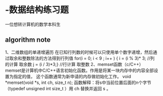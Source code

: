 # -数据结构练习题
一位想转计算机的数学本科生



algorithm note
-------------------------------------------------------------------
1、二维数组的单递增遍历
  在已知行列数的时候可以只使用单个数字递增，然后通过取余和整数除法的方法得到行列值
  for(i = 0; i < 9 ; i++ )
    {
        i = (i % 3)* 3;      //列的计算 取余数
        j = (i / 3)*3;}      //行计算  取整数
2、memset函数（c/C++）
  memset是计算机中C/C++语言初始化函数。作用是将某一块内存中的内容全部设置为指定的值， 这个函数通常为新申请的内存做初始化工作。
  void *memset(void *s, int ch, size_t n);
函数解释：将s中当前位置后面的n个字节 （typedef unsigned int size_t ）用 ch 替换并返回 s 。
